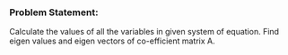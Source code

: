 ### Problem Statement:
Calculate the values of all the variables in given system of equation.
Find eigen values and eigen vectors of co-efficient matrix A.
